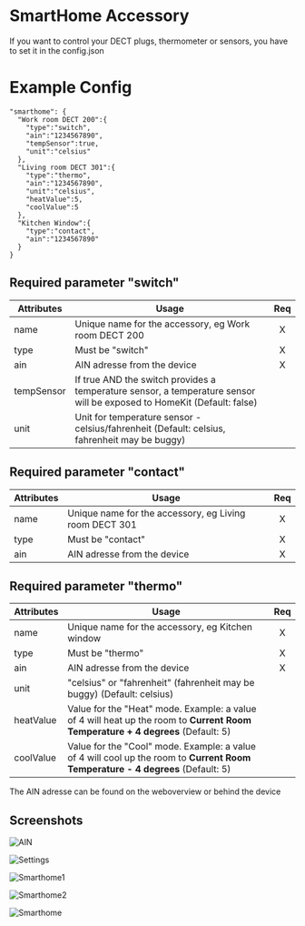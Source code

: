 # SmartHome Accessory

If you want to control your DECT plugs, thermometer or sensors, you have to set it in the config.json



# Example Config

```
"smarthome": {
  "Work room DECT 200":{
    "type":"switch",
    "ain":"1234567890",
    "tempSensor":true,
    "unit":"celsius"
  },
  "Living room DECT 301":{
    "type":"thermo",
    "ain":"1234567890",
    "unit":"celsius",
    "heatValue":5,
    "coolValue":5
  },
  "Kitchen Window":{
    "type":"contact",
    "ain":"1234567890"
  }
}
```



## Required parameter "switch"

| Attributes | Usage | Req |
|------------|-------|:----------:|
| name | Unique name for the accessory, eg Work room DECT 200 | X |
| type        | Must be "switch"            | X |
| ain         | AIN adresse from the device | X |
| tempSensor  | If true AND the switch provides a temperature sensor, a temperature sensor will be exposed to HomeKit (Default: false) |  |
| unit        | Unit for temperature sensor - celsius/fahrenheit (Default: celsius, fahrenheit may be buggy) |  |



## Required parameter "contact"

| Attributes  | Usage                       | Req  |
| ----------- | --------------------------- | :--: |
| name | Unique name for the accessory, eg Living room DECT 301   |  X   |
| type        | Must be "contact"           |  X   |
| ain         | AIN adresse from the device |  X   |



## Required parameter "thermo"

| Attributes  | Usage                                                        | Req  |
| ----------- | ------------------------------------------------------------ | :--: |
| name | Unique name for the accessory, eg Kitchen window |  X   |
| type        | Must be "thermo"                                             |  X   |
| ain         | AIN adresse from the device                                  |  X   |
| unit        | "celsius" or "fahrenheit" (fahrenheit may be buggy) (Default: celsius) |      |
| heatValue   | Value for the "Heat" mode. Example: a value of 4 will heat up the room to **Current Room Temperature + 4 degrees** (Default: 5) |      |
| coolValue   | Value for the "Cool" mode. Example: a value of 4 will cool up the room to **Current Room Temperature - 4 degrees** (Default: 5) |      |



The AIN adresse can be found on the weboverview or behind the device


## Screenshots

![AIN](https://github.com/SeydX/homebridge-fritz-platform/raw/master/docs/images/ain1.jpg)

![Settings](https://github.com/SeydX/homebridge-fritz-platform/raw/master/docs/images/ain2.jpg)



![Smarthome1](https://github.com/SeydX/homebridge-fritz-platform/raw/master/images/smarthome_tempsensor.jpg)



![Smarthome2](https://github.com/SeydX/homebridge-fritz-platform/raw/master/images/smarthome_thermosensor.jpg)



![Smarthome](https://github.com/SeydX/homebridge-fritz-platform/raw/master/images/smarthome_contactsensor.jpg)
